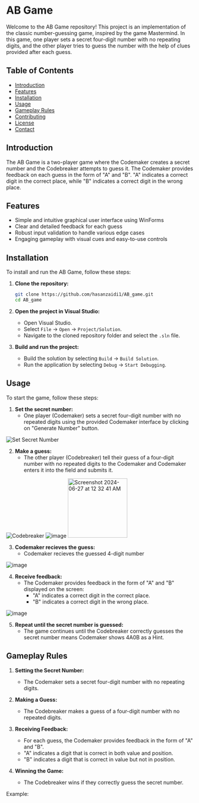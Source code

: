 # AB Game

Welcome to the AB Game repository! This project is an implementation of the classic number-guessing game, inspired by the game Mastermind. In this game, one player sets a secret four-digit number with no repeating digits, and the other player tries to guess the number with the help of clues provided after each guess.

## Table of Contents
- [Introduction](#introduction)
- [Features](#features)
- [Installation](#installation)
- [Usage](#usage)
- [Gameplay Rules](#gameplay-rules)
- [Contributing](#contributing)
- [License](#license)
- [Contact](#contact)

## Introduction

The AB Game is a two-player game where the Codemaker creates a secret number and the Codebreaker attempts to guess it. The Codemaker provides feedback on each guess in the form of "A" and "B". "A" indicates a correct digit in the correct place, while "B" indicates a correct digit in the wrong place.

## Features

- Simple and intuitive graphical user interface using WinForms
- Clear and detailed feedback for each guess
- Robust input validation to handle various edge cases
- Engaging gameplay with visual cues and easy-to-use controls

## Installation

To install and run the AB Game, follow these steps:

1. **Clone the repository:**
    ```sh
    git clone https://github.com/hasanzaidi1/AB_game.git
    cd AB_game
    ```

2. **Open the project in Visual Studio:**
    - Open Visual Studio.
    - Select `File` -> `Open` -> `Project/Solution`.
    - Navigate to the cloned repository folder and select the `.sln` file.

3. **Build and run the project:**
    - Build the solution by selecting `Build` -> `Build Solution`.
    - Run the application by selecting `Debug` -> `Start Debugging`.

## Usage

To start the game, follow these steps:

1. **Set the secret number:**
   - One player (Codemaker) sets a secret four-digit number with no repeated digits using the provided Codemaker interface by clicking on "Generate Number" button.

![Set Secret Number](https://github.com/hasanzaidi1/AB_game/assets/106449458/3ca7ac5a-0d32-4756-a569-b658c18872a1)

2. **Make a guess:**
   - The other player (Codebreaker) tell their guess of a four-digit number with no repeated digits to the Codemaker and Codemaker enters it into the field and submits it.

![Codebreaker](https://github.com/hasanzaidi1/AB_game/assets/106449458/243d4527-43c1-4aae-b983-68416491d821)
![image](https://github.com/hasanzaidi1/AB_game/assets/106449458/8b3e4dff-d018-470b-bd65-b0521143564b)
<img width="160" alt="Screenshot 2024-06-27 at 12 32 41 AM" src="https://github.com/hasanzaidi1/AB_game/assets/106449458/abb84934-b592-49c7-8bf4-876e3043c5f5">


3. **Codemaker recieves the guess:**
   - Codemaker recieves the guessed 4-digit number

![image](https://github.com/hasanzaidi1/AB_game/assets/106449458/544e8879-9964-421c-abac-f73501a1f225)


4. **Receive feedback:**
   - The Codemaker provides feedback in the form of "A" and "B" displayed on the screen:
     - "A" indicates a correct digit in the correct place.
     - "B" indicates a correct digit in the wrong place.
     
![image](https://github.com/hasanzaidi1/AB_game/assets/106449458/87cc4d6b-a365-49aa-ab2f-d89be01082f9)

5. **Repeat until the secret number is guessed:**
   - The game continues until the Codebreaker correctly guesses the secret number means Codemaker shows 4A0B as a Hint.

## Gameplay Rules

1. **Setting the Secret Number:**
   - The Codemaker sets a secret four-digit number with no repeating digits.

2. **Making a Guess:**
   - The Codebreaker makes a guess of a four-digit number with no repeated digits.

3. **Receiving Feedback:**
   - For each guess, the Codemaker provides feedback in the form of "A" and "B".
   - "A" indicates a digit that is correct in both value and position.
   - "B" indicates a digit that is correct in value but not in position.

4. **Winning the Game:**
   - The Codebreaker wins if they correctly guess the secret number.

Example:



